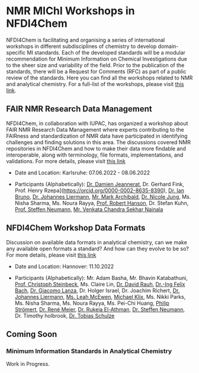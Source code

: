 # NMR MIChI Workshops in NFDI4Chem 
NFDI4Chem is facilitating and organising a series of international workshops in different subdisciplines of chemistry to develop domain-specific MI standards. Each of the developed standards will be a modular recommendation for Minimum Information on Chemical Investigations due to the sheer size and variability of the field. Prior to the publication of the standards, there will be a Request for Comments (RFC) as part of a public review of the standards. Here you can find all the workshops related to NMR and analytical chemistry. For a full-list of the workshops, please visit [this link](https://nfdi4chem.github.io/workshops/).

## FAIR NMR Research Data Management
NFDI4Chem, in collaboration with IUPAC, has organized a workshop about FAIR NMR Research Data Management where experts contributing to the FAIRness and standardization of NMR data have participated in identifying challenges and finding solutions in this area. The discussions covered NMR repositories in NFDI4Chem and how to make their data more findable and interoperable, along with terminology, file formats, implementations, and validations. For more details, please visit [this link](https://nfdi4chem.github.io/workshops/category/fair-nmr-research-data-management)

- Date and Location: Karlsruhe: 07.06.2022 - 08.06.2022

- Participants (Alphabetically): [Dr. Damien Jeannerat](https://orcid.org/0000-0001-7018-4288), Dr. Gerhard Fink, Prof. Henry Rzepa](https://orcid.org/0000-0002-8635-8390), [Dr. Ian Bruno](https://orcid.org/0000-0003-4901-9936), [Dr. Johannes Liermann](https://orcid.org/0000-0003-2060-842X), [Mr. Mark Archibald](https://orcid.org/0000-0001-8687-7134), [Dr. Nicole Jung](https://orcid.org/0000-0001-9513-2468), Ms. Nisha Sharma, Ms. Noura Rayya, [Prof. Robert Hanson](https://orcid.org/0000-0001-5411-2356), Dr. Stefan Kuhn, [Prof. Steffen Neumann](https://orcid.org/0000-0002-7899-7192), [Mr. Venkata Chandra Sekhar Nainala](https://orcid.org/0000-0002-2564-3243)

## NFDI4Chem Workshop Data Formats
Discussion on available data formats in analytical chemistry, can we make any available open formats a standard? And how can they evolve to be so? For more details, please visit [this link](https://nfdi4chem.github.io/workshops/standard-formats/overview)

- Date and Location: Hannover: 11.10.2022

- Participants (Alphabetically): Mr. Adam Basha, Mr. Bhavin Katabathuni, [Prof. Christoph Steinbeck](https://orcid.org/0000-0001-6966-0814), Ms. Claire Lin, [Dr. David Rauh](https://orcid.org/0000-0001-7499-1693), [Dr.-Ing Felix Bach](https://orcid.org/0000-0002-5035-7978), [Dr. Giacomo Lanza](https://orcid.org/0000-0002-2239-3955), Dr. Holger Israel, Dr. Joachim Richert, [Dr. Johannes Liermann](https://orcid.org/0000-0003-2060-842X), [Ms. Leah McEwen](https://orcid.org/0000-0003-2968-1674), [Michael Klix](https://orcid.org/0000-0002-0591-6582), Ms. Nikki Parks, Ms. Nisha Sharma, Ms. Noura Rayya, Ms. Pei-Chi Huang, [Philip Strömert](https://orcid.org/0000-0002-1595-3213), [Dr. René Meier](https://orcid.org/0000-0002-1501-1349), [Dr. Rukeia El-Athman](https://orcid.org/0000-0003-0749-160X), [Dr. Steffen Neumann](https://orcid.org/0000-0002-7899-7192), Dr. Timothy holbrook, [Dr. Tobias Schulze](https://orcid.org/0000-0002-9744-8914)


## Coming Soon
### Minimum Information Standards in Analytical Chemistry
Work in Progress.


